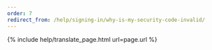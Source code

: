 ```yaml
---
order: 7
redirect_from: /help/signing-in/why-is-my-security-code-invalid/
---
```


{% include help/translate_page.html url=page.url %}
